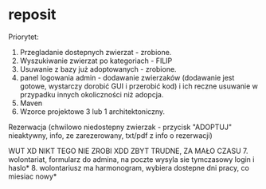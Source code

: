 # reposit

Priorytet:
1. Przegladanie dostepnych zwierzat - zrobione.
2. Wyszukiwanie zwierzat po kategoriach - FILIP
3. Usuwanie z bazy już adoptowanych - zrobione.
4. panel logowania admin - dodawanie zwierzaków (dodawanie jest gotowe, wystarczy dorobić GUI i przerobić kod) i ich reczne usuwanie w przypadku innych okoliczności niż adopcja.
5. Maven
6. Wzorce projektowe 3 lub 1 architektoniczny.

Rezerwacja (chwilowo niedostepny zwierzak - przycisk "ADOPTUJ" nieaktywny, info, ze zarezerowany, txt/pdf z info o rezerwacji)

WUT XD NIKT TEGO NIE ZROBI XDD ZBYT TRUDNE, ZA MAŁO CZASU
7. wolontariat, formularz do admina, na poczte wysyla sie tymczasowy login i haslo* 
8. wolontariusz ma harmonogram, wybiera dostepne dni pracy, co miesiac nowy*
